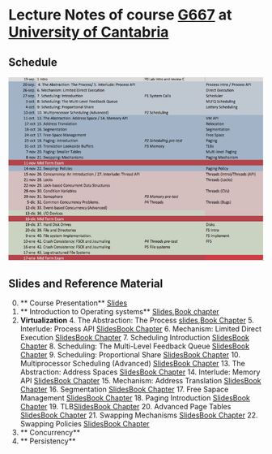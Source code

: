 # Lecture Notes of course  [G667](http://web.unican.es/centros/caminos/estudios/detalle-asignatura?c=G677&p=98&a=2016) at [University of Cantabria](http://web.unican.es/en/Pages/default.aspx)

## Schedule

![](sched.png)

## Slides and Reference Material

0. ** Course Presentation**  [Slides](00_Presentacion.pdf)
1. ** Introduction to Operating systems** [Slides](01_Introduction_to_operating_system.pdf),[Book chapter](http://pages.cs.wisc.edu/~remzi/OSTEP/intro.pdf)
2.  **Virtualization**
	4. The Abstraction: The Process [slides](04.The_abtrasction_the_process.pdf),[Book Chapter](http://pages.cs.wisc.edu/~remzi/OSTEP/cpu-intro.pdf)
	5. Interlude: Process API [Slides](05.Interlude_process_api.pdf)[Book Chapter](http://pages.cs.wisc.edu/~remzi/OSTEP/cpu-api.pdf)
    6. Mechanism: Limited Direct Execution [Slides](06.Mechanism_Limieted_Direct_Execution.pdf)[Book Chapter](http://pages.cs.wisc.edu/~remzi/OSTEP/cpu-mechanisms.pdf)
    7. Scheduling Introduction [Slides](07.Scheduling_Introduction.pdf)[Book Chapter](http://pages.cs.wisc.edu/~remzi/OSTEP/cpu-sched.pdf)
    8. Scheduling: The Multi-Level Feedback Queue [Slides](08.Scheduling_The_Multi-level_Feedback_queue.pdf)[Book Chapter]()
    9. Scheduling: Proportional Share [Slides](09.Scheduling_Proportional_Share.pdf)[Book Chapter](http://pages.cs.wisc.edu/~remzi/OSTEP/cpu-sched-lottery.pdf)
    10. Multiprocessor Scheduling (Advanced) [Slides](10.Multiprocessor_Scheduling(Advaned).pdf)[Book Chapter](http://pages.cs.wisc.edu/~remzi/OSTEP/cpu-sched-multi.pdf)
    13. The Abstraction: Address Spaces [Slides](13.The_Abstraction_Address_Space.pdf)[Book Chapter](http://pages.cs.wisc.edu/~remzi/OSTEP/vm-intro.pdf)
    14.  Interlude: Memory API [Slides](14.Memory_API.pdf)[Book Chapter](http://pages.cs.wisc.edu/~remzi/OSTEP/vm-api.pdf)
    15. Mechanism: Address Translation [Slides](15.Address_Translation.pdf)[Book Chapter](http://pages.cs.wisc.edu/~remzi/OSTEP/vm-mechanism.pdf)
    16. Segmentation [Slides](16.Segmentation.pdf)[Book Chapter](http://pages.cs.wisc.edu/~remzi/OSTEP/vm-segmentation.pdf)
    17. Free Sapace Management [Slides](17.Free-spac_Management.pdf)[Book Chapter](http://pages.cs.wisc.edu/~remzi/OSTEP/vm-freespace.pdf)
    18. Paging Introduction [Slides](18.Paging_Introduction.pdf)[Book Chapter](http://pages.cs.wisc.edu/~remzi/OSTEP/vm-paging.pdf)
    19. TLB[Slides](19.Translation_Lookaside_Buffers.pdf)[Book Chapter](http://pages.cs.wisc.edu/~remzi/OSTEP/vm-tlbs.pdf)
    20. Advanced Page Tables [Slides](20.Advanced_Page_Tables.pdf)[Book Chapter](http://pages.cs.wisc.edu/~remzi/OSTEP/vm-smalltables.pdf)
    21. Swapping Mechanisms [Slides](21.Swapping_Mechanism.pdf)[Book Chapter](http://pages.cs.wisc.edu/~remzi/OSTEP/vm-beyondphys.pdf)
    22. Swapping Policies [Slides](22.Swapping_Policies.pdf)[Book Chapter](http://pages.cs.wisc.edu/~remzi/OSTEP/vm-beyondphys-policy.pdf)
23. ** Concurrency**
24. ** Persistency**
